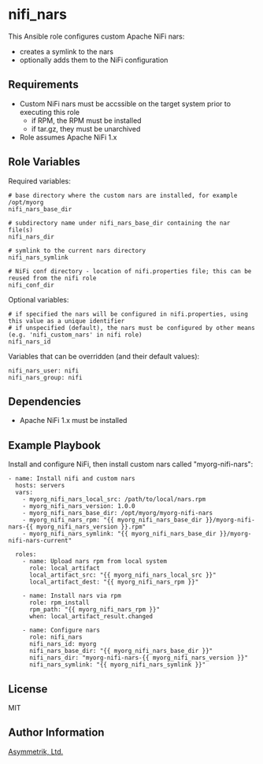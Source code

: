 nifi_nars
=========

This Ansible role configures custom Apache NiFi nars:

- creates a symlink to the nars
- optionally adds them to the NiFi configuration

Requirements
------------

- Custom NiFi nars must be accssible on the target system prior to executing this role
  - if RPM, the RPM must be installed
  - if tar.gz, they must be unarchived
- Role assumes Apache NiFi 1.x

Role Variables
--------------

Required variables:

    # base directory where the custom nars are installed, for example /opt/myorg
    nifi_nars_base_dir

    # subdirectory name under nifi_nars_base_dir containing the nar file(s)
    nifi_nars_dir

    # symlink to the current nars directory
    nifi_nars_symlink

    # NiFi conf directory - location of nifi.properties file; this can be reused from the nifi role
    nifi_conf_dir

Optional variables:

    # if specified the nars will be configured in nifi.properties, using this value as a unique identifier
    # if unspecified (default), the nars must be configured by other means (e.g. 'nifi_custom_nars' in nifi role)
    nifi_nars_id

Variables that can be overridden (and their default values):

    nifi_nars_user: nifi
    nifi_nars_group: nifi

Dependencies
------------

- Apache NiFi 1.x must be installed

Example Playbook
----------------

Install and configure NiFi, then install custom nars called "myorg-nifi-nars":

    - name: Install nifi and custom nars
      hosts: servers
      vars:
        - myorg_nifi_nars_local_src: /path/to/local/nars.rpm
        - myorg_nifi_nars_version: 1.0.0
        - myorg_nifi_nars_base_dir: /opt/myorg/myorg-nifi-nars
        - myorg_nifi_nars_rpm: "{{ myorg_nifi_nars_base_dir }}/myorg-nifi-nars-{{ myorg_nifi_nars_version }}.rpm"
        - myorg_nifi_nars_symlink: "{{ myorg_nifi_nars_base_dir }}/myorg-nifi-nars-current"

      roles:
        - name: Upload nars rpm from local system
          role: local_artifact
          local_artifact_src: "{{ myorg_nifi_nars_local_src }}"
          local_artifact_dest: "{{ myorg_nifi_nars_rpm }}"

        - name: Install nars via rpm
          role: rpm_install
          rpm_path: "{{ myorg_nifi_nars_rpm }}"
          when: local_artifact_result.changed

        - name: Configure nars
          role: nifi_nars
          nifi_nars_id: myorg
          nifi_nars_base_dir: "{{ myorg_nifi_nars_base_dir }}"
          nifi_nars_dir: "myorg-nifi-nars-{{ myorg_nifi_nars_version }}"
          nifi_nars_symlink: "{{ myorg_nifi_nars_symlink }}"

License
-------

MIT

Author Information
------------------

[Asymmetrik, Ltd.](https://www.asymmetrik.com/)
